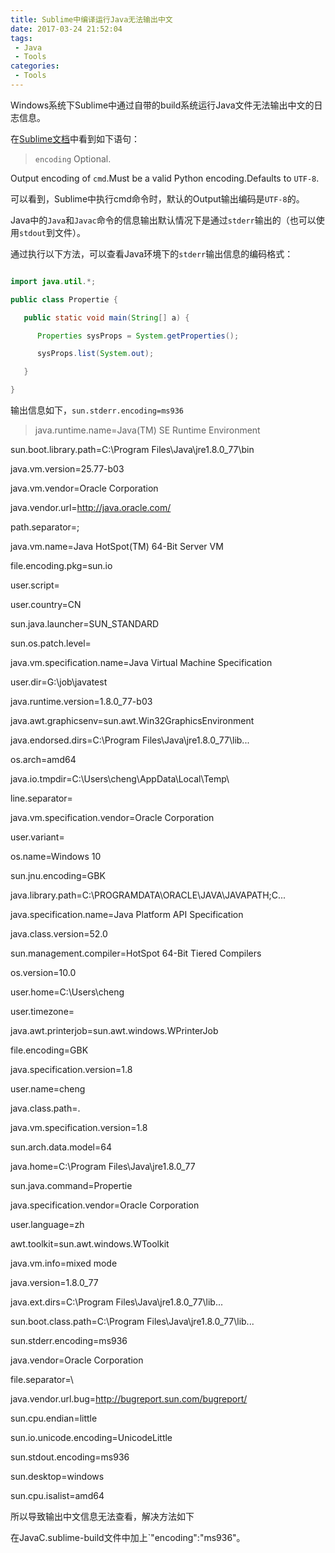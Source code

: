 ```yaml
---
title: Sublime中编译运行Java无法输出中文
date: 2017-03-24 21:52:04
tags:
 - Java
 - Tools
categories:
 - Tools
---
```


Windows系统下Sublime中通过自带的build系统运行Java文件无法输出中文的日志信息。

在[Sublime文档](http://docs.sublimetext.info/en/latest/reference/build_systems/exec.html)中看到如下语句：
> `encoding`
Optional.

Output encoding of `cmd`.Must be a valid Python encoding.Defaults to `UTF-8`.



可以看到，Sublime中执行cmd命令时，默认的Output输出编码是`UTF-8`的。

Java中的`Java`和`Javac`命令的信息输出默认情况下是通过`stderr`输出的（也可以使用`stdout`到文件）。

通过执行以下方法，可以查看Java环境下的`stderr`输出信息的编码格式：

```java

import java.util.*;

public class Propertie {

   public static void main(String[] a) {

      Properties sysProps = System.getProperties();

      sysProps.list(System.out);

   }

}

```

输出信息如下，`sun.stderr.encoding=ms936`

>java.runtime.name=Java(TM) SE Runtime Environment

sun.boot.library.path=C:\Program Files\Java\jre1.8.0_77\bin

java.vm.version=25.77-b03

java.vm.vendor=Oracle Corporation

java.vendor.url=http://java.oracle.com/

path.separator=;

java.vm.name=Java HotSpot(TM) 64-Bit Server VM

file.encoding.pkg=sun.io

user.script=

user.country=CN

sun.java.launcher=SUN_STANDARD

sun.os.patch.level=

java.vm.specification.name=Java Virtual Machine Specification

user.dir=G:\job\javatest

java.runtime.version=1.8.0_77-b03

java.awt.graphicsenv=sun.awt.Win32GraphicsEnvironment

java.endorsed.dirs=C:\Program Files\Java\jre1.8.0_77\lib...

os.arch=amd64

java.io.tmpdir=C:\Users\cheng\AppData\Local\Temp\

line.separator=

java.vm.specification.vendor=Oracle Corporation

user.variant=

os.name=Windows 10

sun.jnu.encoding=GBK

java.library.path=C:\PROGRAMDATA\ORACLE\JAVA\JAVAPATH;C...

java.specification.name=Java Platform API Specification

java.class.version=52.0

sun.management.compiler=HotSpot 64-Bit Tiered Compilers

os.version=10.0

user.home=C:\Users\cheng

user.timezone=

java.awt.printerjob=sun.awt.windows.WPrinterJob

file.encoding=GBK

java.specification.version=1.8

user.name=cheng

java.class.path=.

java.vm.specification.version=1.8

sun.arch.data.model=64

java.home=C:\Program Files\Java\jre1.8.0_77

sun.java.command=Propertie

java.specification.vendor=Oracle Corporation

user.language=zh

awt.toolkit=sun.awt.windows.WToolkit

java.vm.info=mixed mode

java.version=1.8.0_77

java.ext.dirs=C:\Program Files\Java\jre1.8.0_77\lib...

sun.boot.class.path=C:\Program Files\Java\jre1.8.0_77\lib...

sun.stderr.encoding=ms936

java.vendor=Oracle Corporation

file.separator=\

java.vendor.url.bug=http://bugreport.sun.com/bugreport/

sun.cpu.endian=little

sun.io.unicode.encoding=UnicodeLittle

sun.stdout.encoding=ms936

sun.desktop=windows

sun.cpu.isalist=amd64



所以导致输出中文信息无法查看，解决方法如下

在JavaC.sublime-build文件中加上`"encoding":"ms936"。